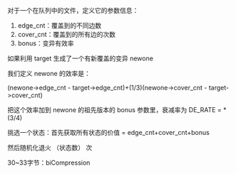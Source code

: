 对于一个在队列中的文件，定义它的参数信息：

1. edge_cnt：覆盖到的不同边数
1. cover_cnt：覆盖到的所有边的次数
1. bonus：变异有效率

如果利用 target 生成了一个有新覆盖的变异 newone

我们定义 newone 的效率是：

(newone->edge_cnt - target->edge_cnt)+(1/3)(newone->cover_cnt - target->cover_cnt)

把这个效率加到 newone 的祖先版本的 bonus 参数里，衰减率为 DE_RATE = *(3/4)



挑选一个状态：首先获取所有状态的价值 = edge_cnt+cover_cnt+bonus

然后随机化退火 （状态数） 次



30~33字节：biCompression

